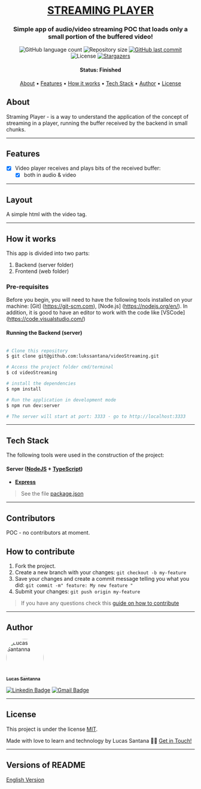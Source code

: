 
<h1 align="center">
    <a href="#"> STREAMING PLAYER </a>
</h1>

<h3 align="center">
   Simple app of audio/video streaming POC that loads only a small portion of the buffered video!
</h3>

<p align="center">
  <img alt="GitHub language count" src="https://img.shields.io/github/languages/count/lukssantana/videoStreaming?color=%2304D361">
	

  <img alt="Repository size" src="https://img.shields.io/github/repo-size/lukssantana/videoStreaming">

  <!--<a href="https://www.twitter.com/tgmarinho/">
    <img alt="Siga no Twitter" src="https://img.shields.io/twitter/url?url=https%3A%2F%2Fgithub.com%2Ftgmarinho%2FREADME-ecoleta">
  </a>-->
  
  <a href="https://github.com/lukssantana/videoStreaming/commits/master">
    <img alt="GitHub last commit" src="https://img.shields.io/github/last-commit/lukssantana/videoStreaming">
  </a>
    
   <img alt="License" src="https://img.shields.io/badge/license-MIT-brightgreen">
   <a href="https://github.com/lukssantana/videoStreaming/stargazers">
    <img alt="Stargazers" src="https://img.shields.io/github/stars/lukssantana/videoStreaming?style=social">
  </a>
</p>


<h4 align="center"> 
	 Status: Finished
</h4>

<p align="center">
 <a href="#about">About</a> •
 <a href="#features">Features</a> •
 <a href="#how-it-works">How it works</a> • 
 <a href="#tech-stack">Tech Stack</a> • 
 <a href="#author">Author</a> • 
 <a href="#user-content-license">License</a>

</p>


## About

Straming Player - is a way to understand the application of the concept of streaming in a player, running the buffer received by the backend in small chunks.

---

## Features

- [x] Video player receives and plays bits of the received buffer:
   - [x] both in audio & video

---

## Layout

A simple html with the video tag.

---

## How it works

This app is divided into two parts:
1. Backend (server folder)
2. Frontend (web folder)


### Pre-requisites

Before you begin, you will need to have the following tools installed on your machine:
[Git] (https://git-scm.com), [Node.js] (https://nodejs.org/en/).
In addition, it is good to have an editor to work with the code like [VSCode] (https://code.visualstudio.com/)

#### Running the Backend (server)

```bash

# Clone this repository
$ git clone git@github.com:lukssantana/videoStreaming.git

# Access the project folder cmd/terminal
$ cd videoStreaming

# install the dependencies
$ npm install

# Run the application in development mode
$ npm run dev:server

# The server will start at port: 3333 - go to http://localhost:3333

```
<!--<p align="center">
  <a href="https://github.com/tgmarinho/README-ecoleta/blob/master/Insomnia_API_Ecoletajson.json" target="_blank"><img src="https://insomnia.rest/images/run.svg" alt="Run in Insomnia"></a>
</p>-->

---

## Tech Stack

The following tools were used in the construction of the project:


#### [](https://github.com/tgmarinho/Ecoleta#server-nodejs--typescript)**Server**  ([NodeJS](https://nodejs.org/en/)  +  [TypeScript](https://www.typescriptlang.org/))

-   **[Express](https://expressjs.com/)**

> See the file  [package.json](https://github.com/lukssantana/videoStreaming/blob/main/package.json)


<!--#### [](https://github.com/tgmarinho/Ecoleta#utilit%C3%A1rios)**Utilitários**

-   API Test:  **[Insomnia](https://insomnia.rest/)** -->

---

## Contributors

POC - no contributors at moment.


## How to contribute

1. Fork the project.
2. Create a new branch with your changes: `git checkout -b my-feature`
3. Save your changes and create a commit message telling you what you did: `git commit -m" feature: My new feature "`
4. Submit your changes: `git push origin my-feature`
> If you have any questions check this [guide on how to contribute](./CONTRIBUTING.md)

---

## Author

<a href="https://www.linkedin.com/in/lukssantanna/">
 <img style="border-radius: 50%;" src="https://avatars.githubusercontent.com/u/23119212?v=4" width="100px;" alt="Lucas Santanna"/>
 <br />
 <sub><b>Lucas Santanna</b></sub></a>
 <br />

[![Linkedin Badge](https://img.shields.io/badge/-Lucas-blue?style=flat-square&logo=Linkedin&logoColor=white&link=https://www.linkedin.com/in/lukssantanna/)](https://www.linkedin.com/in/lukssantanna/) 
[![Gmail Badge](https://img.shields.io/badge/-luks.santanna@gmail.com-c14438?style=flat-square&logo=Gmail&logoColor=white&link=mailto:luks.santanna@gmail.com)](mailto:luks.santanna@gmail.com)

---

## License

This project is under the license [MIT](./LICENSE).

Made with love to learn and technology by Lucas Santana 👋🏽 [Get in Touch!](https://www.linkedin.com/in/lukssantanna/)

---

##  Versions of README

[English Version](./README.md)
